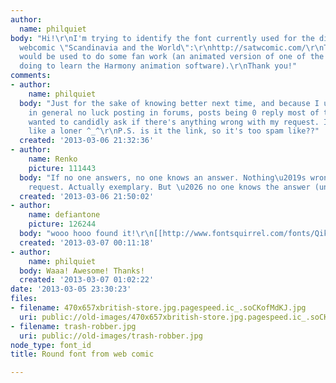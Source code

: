 ```yaml
---
author:
  name: philquiet
body: "Hi!\r\nI'm trying to identify the font currently used for the dialogue in the
  webcomic \"Scandinavia and the World\":\r\nhttp://satwcomic.com/\r\nThe ided font
  would be used to do some fan work (an animated version of one of the strips I'm
  doing to learn the Harmony animation software).\r\nThank you!"
comments:
- author:
    name: philquiet
  body: "Just for the sake of knowing better next time, and because I usually have
    in general no luck posting in forums, posts being 0 reply most of the time, I
    wanted to candidly ask if there's anything wrong with my request. I feel a bit
    like a loner ^_^\r\nP.S. is it the link, so it's too spam like??"
  created: '2013-03-06 21:32:36'
- author:
    name: Renko
    picture: 111443
  body: "If no one answers, no one knows an answer. Nothing\u2019s wrong with your
    request. Actually exemplary. But \u2026 no one knows the answer (until now unfortunately)"
  created: '2013-03-06 21:50:02'
- author:
    name: defiantone
    picture: 126244
  body: "wooo hooo found it!\r\n[[http://www.fontsquirrel.com/fonts/Qikki-Reg|Qikki]]"
  created: '2013-03-07 00:11:18'
- author:
    name: philquiet
  body: Waaa! Awesome! Thanks!
  created: '2013-03-07 01:02:22'
date: '2013-03-05 23:30:23'
files:
- filename: 470x657xbritish-store.jpg.pagespeed.ic_.soCKofMdKJ.jpg
  uri: public://old-images/470x657xbritish-store.jpg.pagespeed.ic_.soCKofMdKJ.jpg
- filename: trash-robber.jpg
  uri: public://old-images/trash-robber.jpg
node_type: font_id
title: Round font from web comic

---
```

